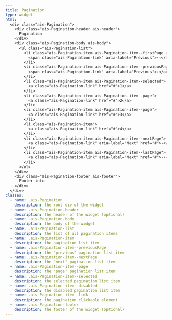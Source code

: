 ```yaml
---
title: Pagination
type: widget
html: |
  <div class="ais-Pagination">
    <div class="ais-Pagination-header ais-header">
      Pagination
    </div>
    <div class="ais-Pagination-body ais-body">
      <ul class="ais-Pagination-list">
        <li class="ais-Pagination-item ais-Pagination-item--firstPage ais-Pagination-item--disabled">
          <span class="ais-Pagination-link" aria-label="Previous">‹‹</a>
        </li>
        <li class="ais-Pagination-item ais-Pagination-item--previousPage ais-Pagination-item--disabled">
          <span class="ais-Pagination-link" aria-label="Previous">‹</a>
        </li>
        <li class="ais-Pagination-item ais-Pagination-item--selected">
          <a class="ais-Pagination-link" href="#">1</a>
        </li>
        <li class="ais-Pagination-item ais-Pagination-item--page">
          <a class="ais-Pagination-link" href="#">2</a>
        </li>
        <li class="ais-Pagination-item ais-Pagination-item--page">
          <a class="ais-Pagination-link" href="#">3</a>
        </li>
        <li class="ais-Pagination-item">
          <a class="ais-Pagination-link" href="#">4</a>
        </li>
        <li class="ais-Pagination-item ais-Pagination-item--nextPage">
          <a class="ais-Pagination-link" aria-label="Next" href="#">›</a>
        </li>
        <li class="ais-Pagination-item ais-Pagination-item--lastPage">
          <a class="ais-Pagination-link" aria-label="Next" href="#">››</a>
        </li>
      </ul>
    </div>
    <div class="ais-Pagination-footer ais-footer">
      Footer info
    </div>
  </div>
classes:
  - name: .ais-Pagination
    description: the root div of the widget
  - name: .ais-Pagination-header
    description: the header of the widget (optional)
  - name: .ais-Pagination-body
    description: the body of the widget
  - name: .ais-Pagination-list
    description: the list of all pagination items
  - name: .ais-Pagination-item
    description: the pagination list item
  - name: .ais-Pagination-item--previousPage
    description: the "previous" pagination list item
  - name: .ais-Pagination-item--nextPage
    description: the "next" pagination list item
  - name: .ais-Pagination-item--page
    description: the "page" pagination list item
  - name: .ais-Pagination-item--selected
    description: the selected pagination list item
  - name: .ais-Pagination-item--disabled
    description: the disabled pagination list item
  - name: .ais-Pagination-item--link
    description: the pagination clickable element
  - name: .ais-Pagination-footer
    description: the footer of the widget (optional)
---
```

